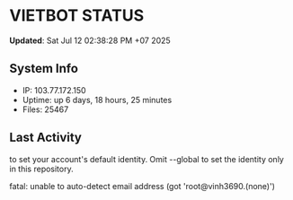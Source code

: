 # VIETBOT STATUS
**Updated**: Sat Jul 12 02:38:28 PM +07 2025

## System Info
- IP: 103.77.172.150
- Uptime: up 6 days, 18 hours, 25 minutes
- Files: 25467

## Last Activity

to set your account's default identity.
Omit --global to set the identity only in this repository.

fatal: unable to auto-detect email address (got 'root@vinh3690.(none)')
